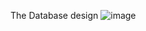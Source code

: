 The Database design
![image](https://github.com/AliTarek99/Chat-app-using-nodejs/assets/120846112/1fe960be-5c2b-48c9-8872-96afa3948346)
